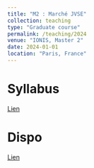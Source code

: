 ```yaml
---
title: "M2 : Marché JVSE"
collection: teaching
type: "Graduate course"
permalink: /teaching/2024
venue: "IONIS, Master 2"
date: 2024-01-01
location: "Paris, France"
---
```


Syllabus
======
[Lien](https://drive.google.com/file/d/1KcsF5fh1rl6mXBJC00eWVdrEJzEbDAOJ/view?usp=sharing) 

Dispo
======
[Lien](https://drive.google.com/file/d/1AY0-ypf4gq5ZC8MX72BzjmInrQo_ID1_/view?usp=sharing) 
